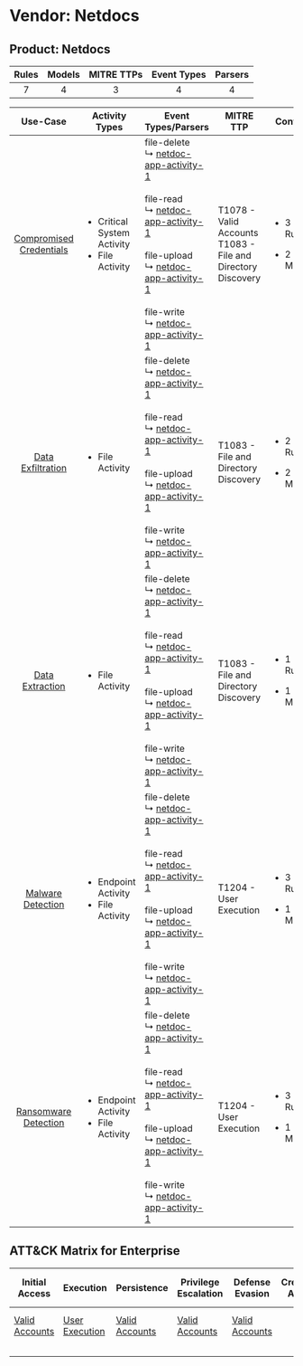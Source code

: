 Vendor: Netdocs
===============
Product: Netdocs
----------------
| Rules | Models | MITRE TTPs | Event Types | Parsers |
|:-----:|:------:|:----------:|:-----------:|:-------:|
|   7   |   4    |     3      |      4      |    4    |

|                                 Use-Case                                  | Activity Types                                                   | Event Types/Parsers                                                                                                                                                                                                                                                                                                                                                                                           | MITRE TTP                                                          | Content                                             |
|:-------------------------------------------------------------------------:| ---------------------------------------------------------------- | ------------------------------------------------------------------------------------------------------------------------------------------------------------------------------------------------------------------------------------------------------------------------------------------------------------------------------------------------------------------------------------------------------------- | ------------------------------------------------------------------ | --------------------------------------------------- |
| [Compromised Credentials](../UseCases/usecase_compromised_credentials.md) | <ul><li>Critical System Activity</li><li>File Activity</li></ul> |  file-delete<br> ↳ [netdoc-app-activity-1](../Parsers/parserContent_netdoc-app-activity-1.md)<br><br> file-read<br> ↳ [netdoc-app-activity-1](../Parsers/parserContent_netdoc-app-activity-1.md)<br><br> file-upload<br> ↳ [netdoc-app-activity-1](../Parsers/parserContent_netdoc-app-activity-1.md)<br><br> file-write<br> ↳ [netdoc-app-activity-1](../Parsers/parserContent_netdoc-app-activity-1.md)<br> | T1078 - Valid Accounts<br>T1083 - File and Directory Discovery<br> | <ul><li>3 Rules</li></ul><ul><li>2 Models</li></ul> |
|       [Data Exfiltration](../UseCases/usecase_data_exfiltration.md)       | <ul><li>File Activity</li></ul>                                  |  file-delete<br> ↳ [netdoc-app-activity-1](../Parsers/parserContent_netdoc-app-activity-1.md)<br><br> file-read<br> ↳ [netdoc-app-activity-1](../Parsers/parserContent_netdoc-app-activity-1.md)<br><br> file-upload<br> ↳ [netdoc-app-activity-1](../Parsers/parserContent_netdoc-app-activity-1.md)<br><br> file-write<br> ↳ [netdoc-app-activity-1](../Parsers/parserContent_netdoc-app-activity-1.md)<br> | T1083 - File and Directory Discovery<br>                           | <ul><li>2 Rules</li></ul><ul><li>2 Models</li></ul> |
|         [Data Extraction](../UseCases/usecase_data_extraction.md)         | <ul><li>File Activity</li></ul>                                  |  file-delete<br> ↳ [netdoc-app-activity-1](../Parsers/parserContent_netdoc-app-activity-1.md)<br><br> file-read<br> ↳ [netdoc-app-activity-1](../Parsers/parserContent_netdoc-app-activity-1.md)<br><br> file-upload<br> ↳ [netdoc-app-activity-1](../Parsers/parserContent_netdoc-app-activity-1.md)<br><br> file-write<br> ↳ [netdoc-app-activity-1](../Parsers/parserContent_netdoc-app-activity-1.md)<br> | T1083 - File and Directory Discovery<br>                           | <ul><li>1 Rules</li></ul><ul><li>1 Models</li></ul> |
|       [Malware Detection](../UseCases/usecase_malware_detection.md)       | <ul><li>Endpoint Activity</li><li>File Activity</li></ul>        |  file-delete<br> ↳ [netdoc-app-activity-1](../Parsers/parserContent_netdoc-app-activity-1.md)<br><br> file-read<br> ↳ [netdoc-app-activity-1](../Parsers/parserContent_netdoc-app-activity-1.md)<br><br> file-upload<br> ↳ [netdoc-app-activity-1](../Parsers/parserContent_netdoc-app-activity-1.md)<br><br> file-write<br> ↳ [netdoc-app-activity-1](../Parsers/parserContent_netdoc-app-activity-1.md)<br> | T1204 - User Execution<br>                                         | <ul><li>3 Rules</li></ul><ul><li>1 Models</li></ul> |
|    [Ransomware Detection](../UseCases/usecase_ransomware_detection.md)    | <ul><li>Endpoint Activity</li><li>File Activity</li></ul>        |  file-delete<br> ↳ [netdoc-app-activity-1](../Parsers/parserContent_netdoc-app-activity-1.md)<br><br> file-read<br> ↳ [netdoc-app-activity-1](../Parsers/parserContent_netdoc-app-activity-1.md)<br><br> file-upload<br> ↳ [netdoc-app-activity-1](../Parsers/parserContent_netdoc-app-activity-1.md)<br><br> file-write<br> ↳ [netdoc-app-activity-1](../Parsers/parserContent_netdoc-app-activity-1.md)<br> | T1204 - User Execution<br>                                         | <ul><li>3 Rules</li></ul><ul><li>1 Models</li></ul> |

ATT&CK Matrix for Enterprise
----------------------------
| Initial Access                                                      | Execution                                                           | Persistence                                                         | Privilege Escalation                                                | Defense Evasion                                                     | Credential Access | Discovery                                                                         | Lateral Movement | Collection | Command and Control | Exfiltration | Impact |
| ------------------------------------------------------------------- | ------------------------------------------------------------------- | ------------------------------------------------------------------- | ------------------------------------------------------------------- | ------------------------------------------------------------------- | ----------------- | --------------------------------------------------------------------------------- | ---------------- | ---------- | ------------------- | ------------ | ------ |
| [Valid Accounts](https://attack.mitre.org/techniques/T1078)<br><br> | [User Execution](https://attack.mitre.org/techniques/T1204)<br><br> | [Valid Accounts](https://attack.mitre.org/techniques/T1078)<br><br> | [Valid Accounts](https://attack.mitre.org/techniques/T1078)<br><br> | [Valid Accounts](https://attack.mitre.org/techniques/T1078)<br><br> |                   | [File and Directory Discovery](https://attack.mitre.org/techniques/T1083)<br><br> |                  |            |                     |              |        |